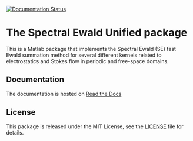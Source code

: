 [![Documentation Status](http://readthedocs.org/projects/spectralewald/badge/?version=latest)](http://spectralewald.readthedocs.org/en/latest/?badge=latest)

# The Spectral Ewald Unified package

This is a Matlab package that implements the Spectral Ewald (SE) fast Ewald summation
method for several different kernels related to electrostatics and Stokes flow in periodic
and free-space domains.

## Documentation

The documentation is hosted on [Read the Docs](http://spectralewald.readthedocs.org)

## License 

This package is released under the MIT License, see the [LICENSE](./LICENSE) file for
details.
